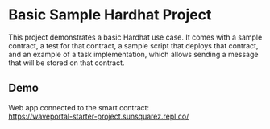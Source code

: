 # Basic Sample Hardhat Project

This project demonstrates a basic Hardhat use case. It comes with a sample contract, a test for that contract, a sample script that deploys that contract, and an example of a task implementation, which allows sending a message that will be stored on that contract.

## Demo
Web app connected to the smart contract:<br>
https://waveportal-starter-project.sunsquarez.repl.co/
